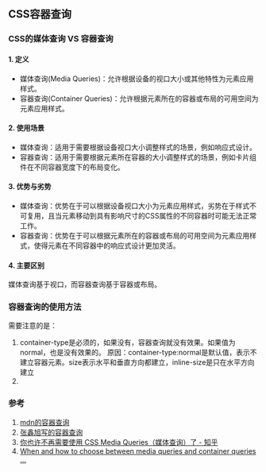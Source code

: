 ## CSS容器查询

### CSS的媒体查询 VS 容器查询

#### 1. 定义

- 媒体查询(Media Queries)：允许根据设备的视口大小或其他特性为元素应用样式。
- 容器查询(Container Queries)：允许根据元素所在的容器或布局的可用空间为元素应用样式。

#### 2. 使用场景

- 媒体查询：适用于需要根据设备视口大小调整样式的场景，例如响应式设计。
- 容器查询：适用于需要根据元素所在容器的大小调整样式的场景，例如卡片组件在不同容器宽度下的布局变化。

#### 3. 优势与劣势

- 媒体查询：优势在于可以根据设备视口大小为元素应用样式，劣势在于样式不可复用，且当元素移动到具有影响尺寸的CSS属性的不同容器时可能无法正常工作。
- 容器查询：优势在于可以根据元素所在的容器或布局的可用空间为元素应用样式，使得元素在不同容器中的响应式设计更加灵活。

#### 4. 主要区别

媒体查询基于视口，而容器查询基于容器或布局。


### 容器查询的使用方法

需要注意的是：
1. container-type是必须的，如果没有，容器查询就没有效果。如果值为normal，也是没有效果的。
   原因：container-type:normal是默认值，表示不建立容器元素。size表示水平和垂直方向都建立，inline-size是只在水平方向建立
2.

### 参考
1. [mdn的容器查询](https://developer.mozilla.org/zh-CN/docs/Web/CSS/CSS_container_queries)
2. [张鑫旭写的容器查询](https://www.zhangxinxu.com/wordpress/2022/09/css-container-rule)
3. [你也许不再需要使用 CSS Media Queries（媒体查询）了 - 知乎](https://zhuanlan.zhihu.com/p/662221793)
4. [When and how to choose between media queries and container queries ...](https://blog.logrocket.com/choose-between-media-container-queries/)
